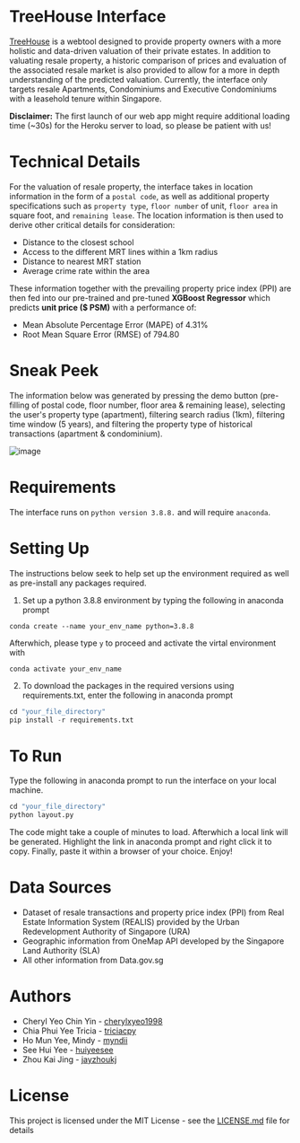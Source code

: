 # TreeHouse Interface
[TreeHouse](https://bt4222-treehouse.herokuapp.com/) is a webtool designed to provide property owners with a more holistic and data-driven valuation of their private estates. In addition to valuating resale property, a historic comparison of prices and evaluation of the associated resale market is also provided to allow for a more in depth understanding of the predicted valuation. Currently, the interface only targets resale Apartments, Condominiums and Executive Condominiums with a leasehold tenure within Singapore. 

**Disclaimer:** The first launch of our web app might require additional loading time (~30s) for the Heroku server to load, so please be patient with us!


# Technical Details
For the valuation of resale property, the interface takes in location information in the form of a `postal code`, as well as additional property specifications such as `property type`, `floor number` of unit, `floor area` in square foot, and `remaining lease`. The location information is then used to derive other critical details for consideration: 
- Distance to the closest school
- Access to the different MRT lines within a 1km radius
- Distance to nearest MRT station
- Average crime rate within the area

These information together with the prevailing property price index (PPI) are then fed into our pre-trained and pre-tuned <b>XGBoost Regressor</b> which predicts <b>unit price ($ PSM)</b> with a performance of: 
- Mean Absolute Percentage Error (MAPE) of 4.31%
- Root Mean Square Error (RMSE) of 794.80


# Sneak Peek
The information below was generated by pressing the demo button (pre-filling of postal code, floor number, floor area & remaining lease), selecting the user's property type (apartment), filtering search radius (1km), filtering time window (5 years), and filtering the property type of historical transactions (apartment & condominium). 

![image](https://user-images.githubusercontent.com/39241113/115833601-d13c7b80-a446-11eb-88ca-583b26c3f5f2.png)


# Requirements 
The interface runs on `python version 3.8.8.` and will require `anaconda`.  


# Setting Up
The instructions below seek to help set up the environment required as well as pre-install any packages required.

1. Set up a python 3.8.8 environment by typing the following in anaconda prompt
```
conda create --name your_env_name python=3.8.8
```
  Afterwhich, please type `y` to proceed and activate the virtal environment with
```
conda activate your_env_name
```

2. To download the packages in the required versions using requirements.txt, enter the following in anaconda prompt
``` python
cd "your_file_directory"
pip install -r requirements.txt
```


# To Run
Type the following in anaconda prompt to run the interface on your local machine. 
``` python
cd "your_file_directory"
python layout.py
```
The code might take a couple of minutes to load. Afterwhich a local link will be generated. Highlight the link in anaconda prompt and right click it to copy. Finally, paste it within a browser of your choice. Enjoy!


# Data Sources
- Dataset of resale transactions and property price index (PPI) from Real Estate Information System (REALIS) provided by the Urban Redevelopment Authority of Singapore (URA)
- Geographic information from OneMap API developed by the Singapore Land Authority (SLA)
- All other information from Data.gov.sg

# Authors
- Cheryl Yeo Chin Yin - [cherylxyeo1998](https://github.com/cherylxyeo1998)
- Chia Phui Yee Tricia - [triciacpy](https://github.com/triciacpy)
- Ho Mun Yee, Mindy - [myndii](https://github.com/myndii)
- See Hui Yee - [huiyeesee](https://github.com/huiyeesee)
- Zhou Kai Jing - [jayzhoukj](https://github.com/jayzhoukj)

# License
This project is licensed under the MIT License - see the [LICENSE.md](https://github.com/SG-Property-Valuation-Model/Modelling/blob/main/LICENSE) file for details
